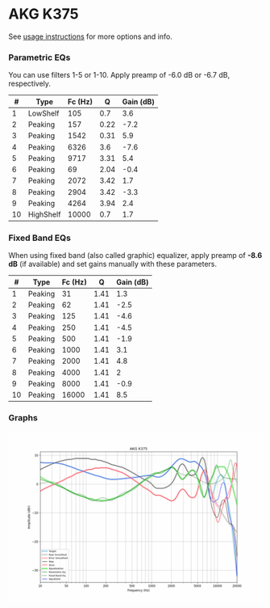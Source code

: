 # AKG K375
See [usage instructions](https://github.com/jaakkopasanen/AutoEq#usage) for more options and info.

### Parametric EQs
You can use filters 1-5 or 1-10. Apply preamp of -6.0 dB or -6.7 dB, respectively.

|   # | Type      |   Fc (Hz) |    Q |   Gain (dB) |
|-----|-----------|-----------|------|-------------|
|   1 | LowShelf  |       105 | 0.7  |         3.6 |
|   2 | Peaking   |       157 | 0.22 |        -7.2 |
|   3 | Peaking   |      1542 | 0.31 |         5.9 |
|   4 | Peaking   |      6326 | 3.6  |        -7.6 |
|   5 | Peaking   |      9717 | 3.31 |         5.4 |
|   6 | Peaking   |        69 | 2.04 |        -0.4 |
|   7 | Peaking   |      2072 | 3.42 |         1.7 |
|   8 | Peaking   |      2904 | 3.42 |        -3.3 |
|   9 | Peaking   |      4264 | 3.94 |         2.4 |
|  10 | HighShelf |     10000 | 0.7  |         1.7 |

### Fixed Band EQs
When using fixed band (also called graphic) equalizer, apply preamp of **-8.6 dB** (if available) and set gains manually with these parameters.

|   # | Type    |   Fc (Hz) |    Q |   Gain (dB) |
|-----|---------|-----------|------|-------------|
|   1 | Peaking |        31 | 1.41 |         1.3 |
|   2 | Peaking |        62 | 1.41 |        -2.5 |
|   3 | Peaking |       125 | 1.41 |        -4.6 |
|   4 | Peaking |       250 | 1.41 |        -4.5 |
|   5 | Peaking |       500 | 1.41 |        -1.9 |
|   6 | Peaking |      1000 | 1.41 |         3.1 |
|   7 | Peaking |      2000 | 1.41 |         4.8 |
|   8 | Peaking |      4000 | 1.41 |         2   |
|   9 | Peaking |      8000 | 1.41 |        -0.9 |
|  10 | Peaking |     16000 | 1.41 |         8.5 |

### Graphs
![](./AKG%20K375.png)
